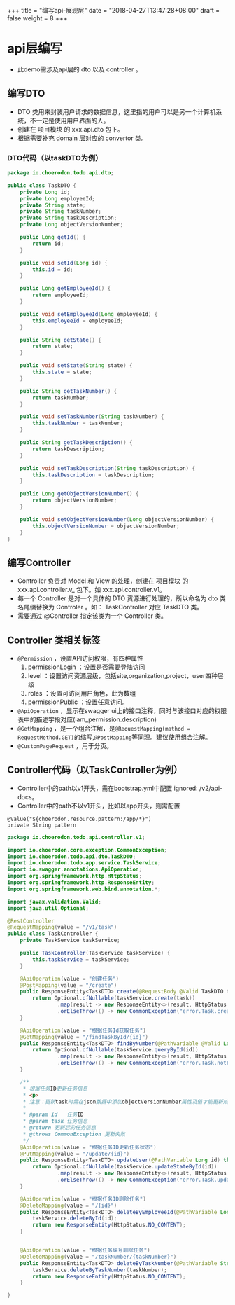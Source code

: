 +++
title = "编写api-展现层"
date = "2018-04-27T13:47:28+08:00"
draft = false
weight = 8
+++

# api层编写
- 此demo需涉及api层的 dto 以及 controller 。

## 编写DTO
- DTO 类用来封装用户请求的数据信息，这里指的用户可以是另一个计算机系统，不一定是使用用户界面的人。
- 创建在 项目模块 的 xxx.api.dto 包下。
- 根据需要补充 domain 层对应的 convertor 类。

### DTO代码（以taskDTO为例）
```java
package io.choerodon.todo.api.dto;

public class TaskDTO {
    private Long id;
    private Long employeeId;
    private String state;
    private String taskNumber;
    private String taskDescription;
    private Long objectVersionNumber;

    public Long getId() {
        return id;
    }

    public void setId(Long id) {
        this.id = id;
    }

    public Long getEmployeeId() {
        return employeeId;
    }

    public void setEmployeeId(Long employeeId) {
        this.employeeId = employeeId;
    }

    public String getState() {
        return state;
    }

    public void setState(String state) {
        this.state = state;
    }

    public String getTaskNumber() {
        return taskNumber;
    }

    public void setTaskNumber(String taskNumber) {
        this.taskNumber = taskNumber;
    }

    public String getTaskDescription() {
        return taskDescription;
    }

    public void setTaskDescription(String taskDescription) {
        this.taskDescription = taskDescription;
    }

    public Long getObjectVersionNumber() {
        return objectVersionNumber;
    }

    public void setObjectVersionNumber(Long objectVersionNumber) {
        this.objectVersionNumber = objectVersionNumber;
    }
}

```


## 编写Controller

- Controller 负责对 Model 和 View 的处理，创建在 项目模块 的 xxx.api.controller.v_ 包下。如 xxx.api.controller.v1。
- 每一个 Controller 是对一个具体的 DTO 资源进行处理的，所以命名为 dto 类名尾缀替换为 Controler 。如： TaskController 对应 TaskDTO 类。
- 需要通过 @Controller 指定该类为一个 Controller 类。

## Controller 类相关标签

- ```@Permission``` ，设置API访问权限，有四种属性
     1. permissionLogin ：设置是否需要登陆访问
     2. level ：设置访问资源层级，包括site,organization,project，user四种层级
     3. roles ：设置可访问用户角色，此为数组
     4. permissionPublic ：设置任意访问。
- ```@ApiOperation``` ，显示在swagger ui上的接口注释，同时与该接口对应的权限表中的描述字段对应(iam_permission.description)
- ```@GetMapping``` ，是一个组合注解，是``` @RequestMapping(mathod = RequestMethod.GET) ```的缩写,```@PostMapping```等同理。建议使用组合注解。
- ```@CustomPageRequest``` ，用于分页。

## Controller代码（以TaskController为例）

- Controller中的path以v1开头，需在bootstrap.yml中配置 ignored: /v2/api-docs。
- Controller中的path不以v1开头，比如以app开头，则需配置 
```
@Value("${choerodon.resource.pattern:/app/*}")
private String pattern
```

```java
package io.choerodon.todo.api.controller.v1;

import io.choerodon.core.exception.CommonException;
import io.choerodon.todo.api.dto.TaskDTO;
import io.choerodon.todo.app.service.TaskService;
import io.swagger.annotations.ApiOperation;
import org.springframework.http.HttpStatus;
import org.springframework.http.ResponseEntity;
import org.springframework.web.bind.annotation.*;

import javax.validation.Valid;
import java.util.Optional;

@RestController
@RequestMapping(value = "/v1/task")
public class TaskController {
    private TaskService taskService;

    public TaskController(TaskService taskService) {
        this.taskService = taskService;
    }

    @ApiOperation(value = "创建任务")
    @PostMapping(value = "/create")
    public ResponseEntity<TaskDTO> create(@RequestBody @Valid TaskDTO task) throws CommonException {
        return Optional.ofNullable(taskService.create(task))
                .map(result -> new ResponseEntity<>(result, HttpStatus.OK))
                .orElseThrow(() -> new CommonException("error.Task.create"));
    }

    @ApiOperation(value = "根据任务Id获取任务")
    @GetMapping(value = "/findTaskById/{id}")
    public ResponseEntity<TaskDTO> findByNumber(@PathVariable @Valid Long id) throws CommonException {
        return Optional.ofNullable(taskService.queryById(id))
                .map(result -> new ResponseEntity<>(result, HttpStatus.OK))
                .orElseThrow(() -> new CommonException("error.Task.notFound"));
    }

    /**
     * 根据任务ID更新任务信息
     * <p>
     * 注意：更新task时需在json数据中添加objectVersionNumber属性及值才能更新成功。
     *
     * @param id   任务ID
     * @param task 任务信息
     * @return 更新后的任务信息
     * @throws CommonException 更新失败
     */
    @ApiOperation(value = "根据任务ID更新任务状态")
    @PutMapping(value = "/update/{id}")
    public ResponseEntity<TaskDTO> updateUser(@PathVariable Long id) throws CommonException {
        return Optional.ofNullable(taskService.updateStateById(id))
                .map(result -> new ResponseEntity<>(result, HttpStatus.OK))
                .orElseThrow(() -> new CommonException("error.Task.update"));
    }

    @ApiOperation(value = "根据任务ID删除任务")
    @DeleteMapping(value = "/{id}")
    public ResponseEntity<TaskDTO> deleteByEmployeeId(@PathVariable Long id) throws CommonException {
        taskService.deleteById(id);
        return new ResponseEntity(HttpStatus.NO_CONTENT);
    }


    @ApiOperation(value = "根据任务编号删除任务")
    @DeleteMapping(value = "/taskNumber/{taskNumber}")
    public ResponseEntity<TaskDTO> deleteByTaskNumber(@PathVariable String taskNumber) throws CommonException {
        taskService.deleteByTaskNumber(taskNumber);
        return new ResponseEntity(HttpStatus.NO_CONTENT);
    }

}

```